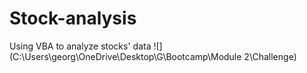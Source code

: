 # Stock-analysis
Using VBA to analyze stocks' data
![](C:\Users\georg\OneDrive\Desktop\G\Bootcamp\Module 2\Challenge)
